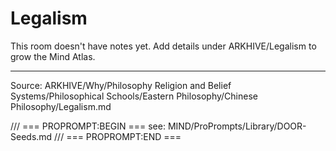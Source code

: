 # Legalism

This room doesn't have notes yet. Add details under ARKHIVE/Legalism to grow the Mind Atlas.

---
Source: ARKHIVE/Why/Philosophy Religion and Belief Systems/Philosophical Schools/Eastern Philosophy/Chinese Philosophy/Legalism.md

/// === PROPROMPT:BEGIN ===
see: MIND/ProPrompts/Library/DOOR-Seeds.md
/// === PROPROMPT:END ===
